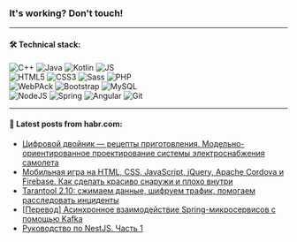 ### It's working? Don't touch!

---

#### 🛠️ Technical stack:

![C++](https://img.shields.io/badge/C++-informational?logo=c%2B%2B&style=flat&logoColor=white&color=9C033A)
![Java](https://img.shields.io/badge/Java-informational?logo=java&style=flat&logoColor=white&color=007396)
![Kotlin](https://img.shields.io/badge/Kotlin-informational?logo=Kotlin&style=flat&logoColor=white&color=0095D5)
![JS](https://img.shields.io/badge/JS-informational?logo=javaScript&style=flat&logoColor=black&color=F7Df1E) <br>
![HTML5](https://img.shields.io/badge/HTML5-informational?logo=html5&style=flat&logoColor=white&color=E34F26)
![CSS3](https://img.shields.io/badge/CSS3-informational?logo=css3&style=flat&logoColor=white&color=157286)
![Sass](https://img.shields.io/badge/Saas-informational?logo=sass&style=flat&logoColor=white&color=hotpink)
![PHP](https://img.shields.io/badge/PHP-informational?logo=php&style=flat&logoColor=white&color=777BB4) <br>
![WebPAck](https://img.shields.io/badge/WebPack-informational?logo=webPack&style=flat&logoColor=white&color=FF6F00)
![Bootstrap](https://img.shields.io/badge/Bootstrap-informational?logo=Bootstrap&style=flat&logoColor=white&color=7952B3)
![MySQL](https://img.shields.io/badge/MySQL-informational?logo=MySQL&style=flat&logoColor=white&color=00f) <br>
![NodeJS](https://img.shields.io/badge/NodeJS-informational?logo=node.js&style=flat&logoColor=white&color=43853D)
![Spring](https://img.shields.io/badge/Spring-informational?logo=Spring&style=flat&logoColor=white&color=0A9EDC)
![Angular](https://img.shields.io/badge/Vue-informational?logo=vue.js&style=flat&logoColor=white&color=red)
![Git](https://img.shields.io/badge/Git-informational?logo=git&style=flat&logoColor=white&color=darkorange)

___

#### 💬 Latest posts from habr.com:

<!-- BLOG-POST-LIST:START -->
- [Цифровой двойник — рецепты приготовления. Модельно-ориентированное проектирование системы электроснабжения самолета](https://habr.com/ru/post/662908/?utm_source=habrahabr&utm_medium=rss&utm_campaign=662908)
- [Мобильная игра на HTML, CSS, JavaScript, jQuery, Apache Cordova и Firebase. Как сделать красиво снаружи и плохо внутри](https://habr.com/ru/post/663316/?utm_source=habrahabr&utm_medium=rss&utm_campaign=663316)
- [Tarantool 2.10: сжимаем данные, шифруем трафик, помогаем расследовать инциденты](https://habr.com/ru/post/663240/?utm_source=habrahabr&utm_medium=rss&utm_campaign=663240)
- [[Перевод] Асинхронное взаимодействие Spring-микросервисов с помощью Kafka](https://habr.com/ru/post/663264/?utm_source=habrahabr&utm_medium=rss&utm_campaign=663264)
- [Руководство по NestJS. Часть 1](https://habr.com/ru/post/663234/?utm_source=habrahabr&utm_medium=rss&utm_campaign=663234)
<!-- BLOG-POST-LIST:END -->

